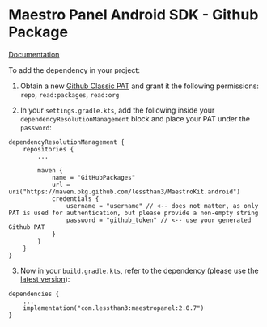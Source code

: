 # Maestro Panel Android SDK - Github Package

[Documentation](https://developers.maestro.io/sdk/android/getting-started/MaestroPanelImplementation)

To add the dependency in your project:

1. Obtain a new [Github Classic PAT](https://github.com/settings/tokens/new) and grant it the following permissions: `repo`, `read:packages`, `read:org`

2. In your `settings.gradle.kts`, add the following inside your `dependencyResolutionManagement` block and place your PAT under the `password`:
```
dependencyResolutionManagement {
    repositories {
        ...
                
        maven {
            name = "GitHubPackages"
            url = uri("https://maven.pkg.github.com/lessthan3/MaestroKit.android")
            credentials {
                username = "username" // <-- does not matter, as only PAT is used for authentication, but please provide a non-empty string
                password = "github_token" // <-- use your generated Github PAT
            }
        }
    }
}
```

3. Now in your `build.gradle.kts`, refer to the dependency (please use the [latest version](https://github.com/lessthan3/MaestroKit.android/packages/2403188)):
``` 
dependencies {
    ...
    implementation("com.lessthan3:maestropanel:2.0.7")
}
      
```
